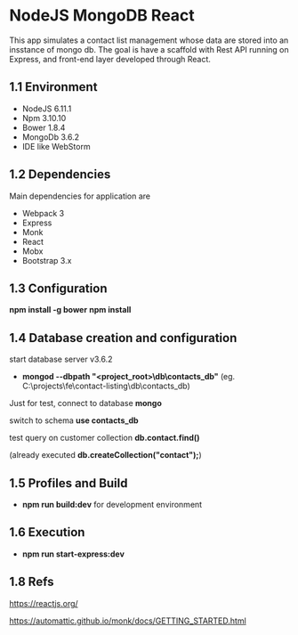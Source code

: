 # NodeJS MongoDB React

This app simulates a contact list management whose data are stored into an insstance 
of mongo db.
The goal is have a scaffold with Rest API running on Express, and front-end layer
developed through React.

## 1.1	Environment

- NodeJS 	6.11.1
- Npm 		3.10.10
- Bower 	1.8.4
- MongoDb 	3.6.2
- IDE like WebStorm


## 1.2 Dependencies

Main dependencies for application are
- Webpack 3
- Express
- Monk
- React
- Mobx
- Bootstrap 3.x

## 1.3 Configuration

**npm install -g bower**
**npm install**


## 1.4 Database creation and configuration

start database server v3.6.2
- **mongod --dbpath "<project_root>\db\contacts_db"**
(eg. C:\projects\fe\contact-listing\db\contacts_db)

Just for test, connect to database **mongo**

switch to schema **use contacts_db**

test query on customer collection **db.contact.find()**

(already executed **db.createCollection("contact");**)

## 1.5 Profiles and Build

- **npm run build:dev** for development environment

## 1.6 Execution

- **npm run start-express:dev**

## 1.8 Refs

https://reactjs.org/

https://automattic.github.io/monk/docs/GETTING_STARTED.html

